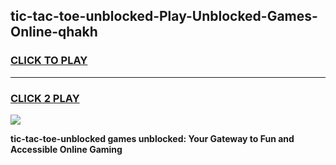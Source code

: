 
## tic-tac-toe-unblocked-Play-Unblocked-Games-Online-qhakh
<h3>
<a href="https://premium76.site?title=tic-tac-toe-unblocked&ref=25A">CLICK TO PLAY</a></h3>
<hr>

<h3>
<a href="https://premium76.site?title=tic-tac-toe-unblocked&ref=25A">CLICK 2 PLAY</a>
  
</h3>

<a href="https://premium76.site?title=tic-tac-toe-unblocked&ref=25A"><img src="https://clearcache.store/games.png"></a>


**tic-tac-toe-unblocked games unblocked: Your Gateway to Fun and Accessible Online Gaming**
